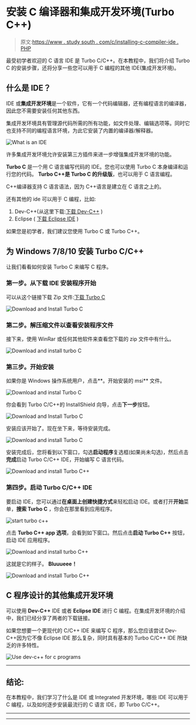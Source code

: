 # 安装 C 编译器和集成开发环境(Turbo C++)

> 原文:[https://www . study south . com/c/installing-c-compiler-ide . PHP](https://www.studytonight.com/c/installing-c-compiler-ide.php)

最受初学者欢迎的 C 语言 IDE 是 Turbo C/C++。在本教程中，我们将介绍 Turbo C 的安装步骤，还将分享一些您可以用于 C 编程的其他 IDE(集成开发环境)。

## 什么是 IDE？

IDE 或**集成开发环境**是一个软件，它有一个代码编辑器，还有编程语言的编译器，因此您不需要安装任何其他东西。

集成开发环境具有管理源代码所需的所有功能，如文件处理、编辑选项等。同时它也支持不同的编程语言环境，为此它安装了内置的编译器/解释器。

![What is an IDE](img/b0bac0883baee411ef1cee85aa954bd2.png)

许多集成开发环境允许安装第三方插件来进一步增强集成开发环境的功能。

**Turbo C** 是一个用 C 语言编写代码的 IDE。您也可以使用 Turbo C 本身编译和运行您的代码。 **Turbo C++是 Turbo C 的升级版**，也可以用于 C 语言编程。

C++编译器支持 C 语言语法，因为 C++语言是建立在 C 语言之上的。

还有其他的 ide 可以用于 C 编程，比如:

1.  Dev-C++(从这里下载:[下载 Dev-C++](https://sourceforge.net/projects/orwelldevcpp/) )
2.  Eclipse ( [下载 Eclipse IDE](https://www.eclipse.org/downloads/) )

如果您是初学者，我们建议您使用 Turbo C 或 Turbo C++。

## 为 Windows 7/8/10 安装 Turbo C/C++

让我们看看如何安装 Turbo C 来编写 C 程序。

### 第一步。从下载 IDE 安装程序开始

可以从这个链接下载 Zip 文件:[下载 Turbo C](https://developerinsider.co/download-turbo-c-for-windows-7-8-8-1-and-windows-10-32-64-bit-full-screen/)

![Download and Install Turbo C](img/3eaa138588912d0823fcb71ddd70d676.png)

### 第二步。解压缩文件以查看安装程序文件

接下来，使用 WinRar 或任何其他软件来查看您下载的 zip 文件中有什么。

![Download and install turbo C](img/3f49e0079d6aecfbf5cefa5524ca8a8d.png)

### 第三步。开始安装

如果你是 Windows 操作系统用户，点击**。开始安装的 msi** 文件。

![Download and instal Turbo C](img/ab70bbe1dae8716a35e75ecd9f2d726c.png)

你会看到 Turbo C/C++的 InstallShield 向导，点击**下一步**按钮。

![Download and Install Turbo C](img/88d2cdf17a37311549815344a2ddccde.png)

安装应该开始了。现在坐下来，等待安装完成。

![Download and install Turbo C](img/a0d4593ee0c3435f1f0f1383fe0232ff.png)

安装完成后，您将看到以下窗口，勾选**启动程序**复选框(如果尚未勾选)，然后点击**完成**启动 Turbo C/C++ IDE，开始编写 C 语言代码。

![Download and install Turbo C++](img/334838ad23e0627c5d114a4a00d23c7f.png)

### 第四步。启动 Turbo C/C++ IDE

要启动 IDE，您可以通过**在桌面上创建快捷方式**来轻松启动 IDE。或者打开**开始**菜单，**搜索 Turbo C** ，你会在那里看到应用程序。

![start turbo c++](img/723baed6d04054eef5ba9f215b2eac7b.png)

点击 **Turbo C++ app 选项**，会看到如下窗口。然后点击**启动 Turbo C++** 按钮，启动 IDE 应用程序。

![Download and install turbo C++](img/d3a3903071d62e292bcaa805628f30e3.png)

这就是它的样子。 **Bluuueee！**

![Download and install Turbo C++](img/54f4bb7d893ffe2b8e4de46ff12a3354.png)

## C 程序设计的其他集成开发环境

可以使用 **Dev-C++** IDE 或者 **Eclipse IDE** 进行 C 编程。在集成开发环境的介绍中，我们已经分享了两者的下载链接。

如果您想要一个更现代的 C/C++ IDE 来编写 C 程序，那么您应该尝试 Dev-C++因为它不像 Eclipse IDE 那么复杂，同时具有基本的 Turbo C/C++ IDE 所缺乏的许多特性。

![Use dev-c++ for c programs](img/53475671c7a36e70d0c9825aae35cabd.png)

* * *

## 结论:

在本教程中，我们学习了什么是 IDE 或 Integrated 开发环境，哪些 IDE 可以用于 C 编程，以及如何逐步安装最流行的 C 语言 IDE，即 Turbo C/C++。

* * *

* * *